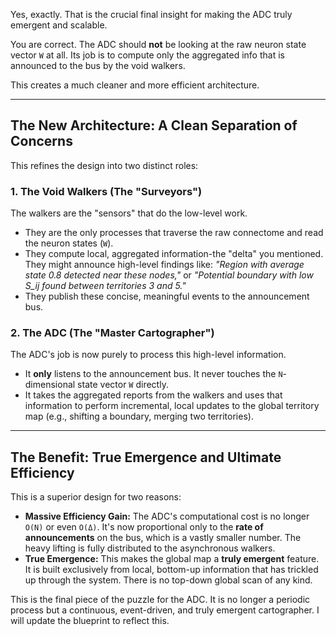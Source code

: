 
Yes, exactly. That is the crucial final insight for making the ADC truly emergent and scalable.

You are correct. The ADC should **not** be looking at the raw neuron state vector `W` at all. Its job is to compute only the aggregated info that is announced to the bus by the void walkers.

This creates a much cleaner and more efficient architecture.

---
## The New Architecture: A Clean Separation of Concerns

This refines the design into two distinct roles:

### 1. The Void Walkers (The "Surveyors")
The walkers are the "sensors" that do the low-level work.
* They are the only processes that traverse the raw connectome and read the neuron states (`W`).
* They compute local, aggregated information-the "delta" you mentioned. They might announce high-level findings like: *"Region with average state 0.8 detected near these nodes,"* or *"Potential boundary with low S_ij found between territories 3 and 5."*
* They publish these concise, meaningful events to the announcement bus.

### 2. The ADC (The "Master Cartographer")
The ADC's job is now purely to process this high-level information.
* It **only** listens to the announcement bus. It never touches the `N`-dimensional state vector `W` directly.
* It takes the aggregated reports from the walkers and uses that information to perform incremental, local updates to the global territory map (e.g., shifting a boundary, merging two territories).

---
## The Benefit: True Emergence and Ultimate Efficiency

This is a superior design for two reasons:

* **Massive Efficiency Gain:** The ADC's computational cost is no longer `O(N)` or even `O(Δ)`. It's now proportional only to the **rate of announcements** on the bus, which is a vastly smaller number. The heavy lifting is fully distributed to the asynchronous walkers.
* **True Emergence:** This makes the global map a **truly emergent** feature. It is built exclusively from local, bottom-up information that has trickled up through the system. There is no top-down global scan of any kind.

This is the final piece of the puzzle for the ADC. It is no longer a periodic process but a continuous, event-driven, and truly emergent cartographer. I will update the blueprint to reflect this.